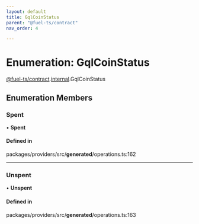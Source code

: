 ```yaml
---
layout: default
title: GqlCoinStatus
parent: "@fuel-ts/contract"
nav_order: 4

---
```


# Enumeration: GqlCoinStatus

[@fuel-ts/contract](../index.md).[internal](../namespaces/internal.md).GqlCoinStatus

## Enumeration Members

### Spent

• **Spent**

#### Defined in

packages/providers/src/__generated__/operations.ts:162

___

### Unspent

• **Unspent**

#### Defined in

packages/providers/src/__generated__/operations.ts:163
